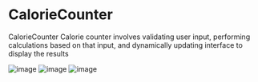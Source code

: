 # CalorieCounter
CalorieCounter
Calorie counter involves validating user input, performing calculations based on that input, and dynamically updating interface to display the results

![image](https://github.com/Harshavardan-Govindaraj/CalorieCounter/assets/67770439/5ceda40b-06cd-4d9c-8c45-9d8a60e95cad)
![image](https://github.com/Harshavardan-Govindaraj/CalorieCounter/assets/67770439/68435c53-a8f7-4c0e-9471-fc78a71d9e36)
![image](https://github.com/Harshavardan-Govindaraj/CalorieCounter/assets/67770439/14d13655-4224-450e-ba71-e8c12fda9346)
